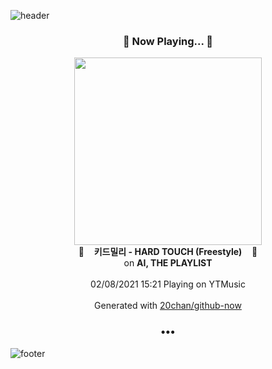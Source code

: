 ![header](https://capsule-render.vercel.app/api?type=wave&height=170&section=header&text=Hi.%20I'm%20SHIFT&fontColor=090707&fontAlignX=45&fontAlignY=65&fontSize=100)

<h3 align="center">🎵 Now Playing... 🎵</h3>
<p align="center">
  <a href="https://music.youtube.com/channel/UCYzWVpdZqtp6Ihtzy4_9M3g">
    <img width="300" src="https://lh3.googleusercontent.com/__LyBVBgB9tWwy86s6qqRLP2PZv7PUOmtiB6EUchk4qOWH8ohpecb8yzzE64DzuZo4vGH9Dtu7Qz2wuZew">
  </a>
  <br>
  🎵&nbsp&nbsp&nbsp <b>키드밀리 - HARD TOUCH (Freestyle)</b> &nbsp&nbsp&nbsp🎵
  <br>
  on <b>AI, THE PLAYLIST</b>
  
  <br />
  <br />
  02/08/2021 15:21 Playing on YTMusic
  <br />
  <br />
  Generated with <a href="https://github.com/20chan/github-now">20chan/github-now</a>
</p>

<h3 align="center">•••</h3>

![footer](https://capsule-render.vercel.app/api?type=wave&height=150&section=footer)
